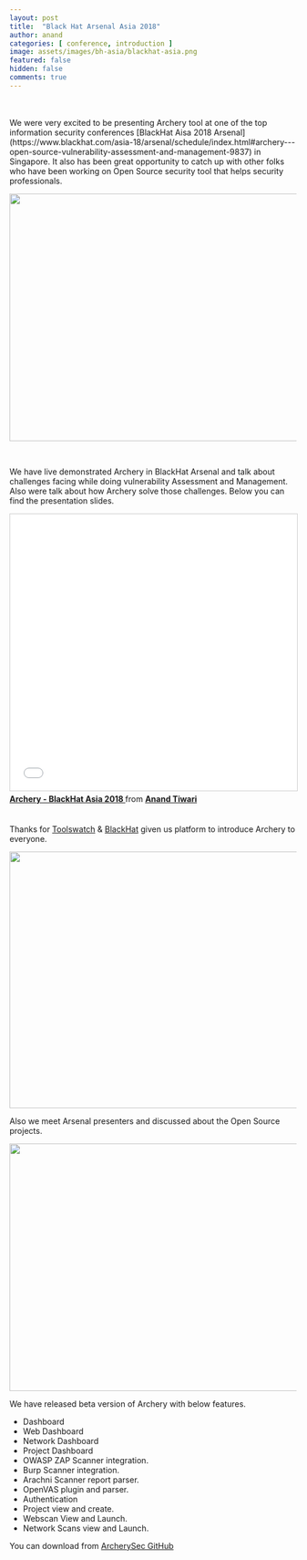 ```yaml
---
layout: post
title:  "Black Hat Arsenal Asia 2018"
author: anand
categories: [ conference, introduction ]
image: assets/images/bh-asia/blackhat-asia.png
featured: false
hidden: false
comments: true
---
```

<br>
<br>
We were very excited to be presenting Archery tool at one of the top information security conferences [BlackHat Aisa 2018 Arsenal](https://www.blackhat.com/asia-18/arsenal/schedule/index.html#archery---open-source-vulnerability-assessment-and-management-9837) in Singapore. It also has been great opportunity to catch up with other folks who have been working on Open Source security tool that helps security professionals. 

<p align="center">
<img src="/assets/images/bh-asia/blackhat-asia2.png" width="640" height="434">
</p>

<br>

We have live demonstrated Archery in BlackHat Arsenal and talk about challenges facing while doing vulnerability Assessment and Management. Also were talk about how Archery solve those challenges. Below you can find the presentation slides.

<iframe src="//www.slideshare.net/slideshow/embed_code/key/jkXtN1bJ7tpG2N" width="795" height="485" frameborder="0" marginwidth="0" marginheight="0" scrolling="no" style="border:1px solid #CCC; border-width:1px; margin-bottom:5px; max-width: 100%;" allowfullscreen> </iframe> <div style="margin-bottom:5px"> <strong> <a href="//www.slideshare.net/anandtiwarics1/archery-blackhat-asia-2018" title="Archery - BlackHat Asia 2018 " target="_blank">Archery - BlackHat Asia 2018 </a> </strong> from <strong><a href="https://www.slideshare.net/anandtiwarics1" target="_blank">Anand Tiwari</a></strong> </div>

<br>

Thanks for [Toolswatch](http://www.toolswatch.org/2018/01/black-hat-arsenal-asia-2018-great-lineup/) & [BlackHat](https://www.blackhat.com/asia-18/index.html) given us platform to introduce Archery to everyone.  

<p align="center">
<img src="/assets/images/bh-asia/blackhat-asia3.png" width="600" height="450">
</p>

Also we meet Arsenal presenters and discussed about the Open Source projects.

<p align="center">
<img src="/assets/images/bh-asia/blackhat-asia4.png" width="640" height="434">
</p>


We have released beta version of Archery with below features.

- Dashboard
- Web Dashboard
- Network Dashboard
- Project Dashboard
- OWASP ZAP Scanner integration.
- Burp Scanner integration.
- Arachni Scanner report parser.
- OpenVAS plugin and parser.
- Authentication
- Project view and create.
- Webscan View and Launch.
- Network Scans view and Launch.

You can download from [ArcherySec GitHub](https://github.com/archerysec/archerysec/releases)

